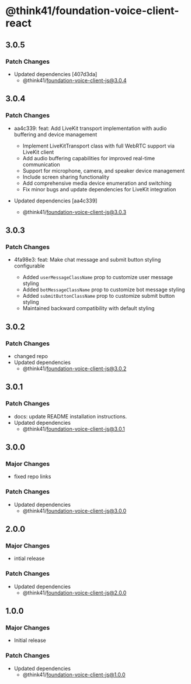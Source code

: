 # @think41/foundation-voice-client-react

## 3.0.5

### Patch Changes

- Updated dependencies [407d3da]
  - @think41/foundation-voice-client-js@3.0.4

## 3.0.4

### Patch Changes

- aa4c339: feat: Add LiveKit transport implementation with audio buffering and device management

  - Implement LiveKitTransport class with full WebRTC support via LiveKit client
  - Add audio buffering capabilities for improved real-time communication
  - Support for microphone, camera, and speaker device management
  - Include screen sharing functionality
  - Add comprehensive media device enumeration and switching
  - Fix minor bugs and update dependencies for LiveKit integration

- Updated dependencies [aa4c339]
  - @think41/foundation-voice-client-js@3.0.3

## 3.0.3

### Patch Changes

- 4fa98e3: feat: Make chat message and submit button styling configurable

  - Added `userMessageClassName` prop to customize user message styling
  - Added `botMessageClassName` prop to customize bot message styling
  - Added `submitButtonClassName` prop to customize submit button styling
  - Maintained backward compatibility with default styling

## 3.0.2

### Patch Changes

- changed repo
- Updated dependencies
  - @think41/foundation-voice-client-js@3.0.2

## 3.0.1

### Patch Changes

- docs: update README installation instructions.
- Updated dependencies
  - @think41/foundation-voice-client-js@3.0.1

## 3.0.0

### Major Changes

- fixed repo links

### Patch Changes

- Updated dependencies
  - @think41/foundation-voice-client-js@3.0.0

## 2.0.0

### Major Changes

- intial release

### Patch Changes

- Updated dependencies
  - @think41/foundation-voice-client-js@2.0.0

## 1.0.0

### Major Changes

- Initial release

### Patch Changes

- Updated dependencies
  - @think41/foundation-voice-client-js@1.0.0
